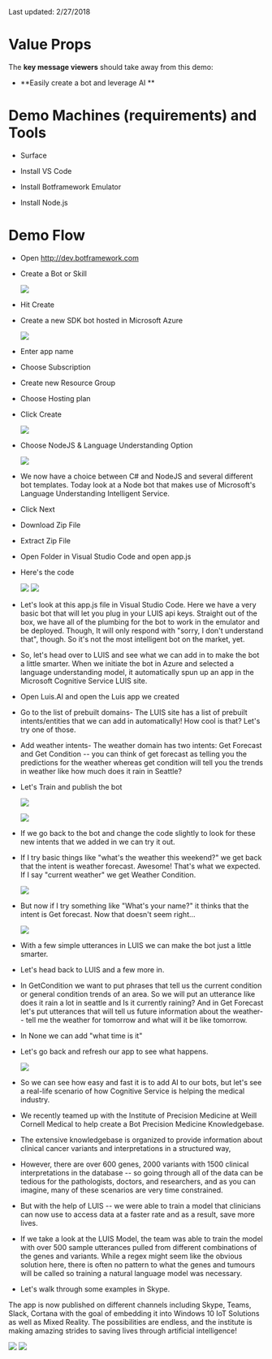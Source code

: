 Last updated: 2/27/2018

Value Props
===========

The **key message viewers** should take away from this demo:

-   **Easily create a bot and leverage AI **

Demo Machines (requirements) and Tools
======================================

-   Surface

-   Install VS Code

-   Install Botframework Emulator

-   Install Node.js

Demo Flow
=========

-   Open <http://dev.botframework.com>

-   Create a Bot or Skill

    ![](./Imagebot/media/image1.png)

-   Hit Create

-   Create a new SDK bot hosted in Microsoft Azure

    ![](./Imagebot/media/image2.png)

-   Enter app name

-   Choose Subscription

-   Create new Resource Group

-   Choose Hosting plan

-   Click Create

    ![](./Imagebot/media/image3.png)

-   Choose NodeJS & Language Understanding Option

    ![](./Imagebot/media/image4.png)

-   We now have a choice between C\# and NodeJS and several different
    bot templates. Today look at a Node bot that makes use of
    Microsoft's Language Understanding Intelligent Service.

-   Click Next

-   Download Zip File

-   Extract Zip File

-   Open Folder in Visual Studio Code and open app.js

-   Here's the code

    ![](./Imagebot/media/image5.png)
    ![](./Imagebot/media/image6.png)

-   Let's look at this app.js file in Visual Studio Code. Here we have a
    very basic bot that will let you plug in your LUIS api keys.
    Straight out of the box, we have all of the plumbing for the bot to
    work in the emulator and be deployed. Though, It will only respond
    with "sorry, I don't understand that", though. So it's not the most
    intelligent bot on the market, yet.

-   So, let's head over to LUIS and see what we can add in to make the
    bot a little smarter. When we initiate the bot in Azure and selected
    a language understanding model, it automatically spun up an app in
    the Microsoft Cognitive Service LUIS site.

-   Open Luis.AI and open the Luis app we created

-   Go to the list of prebuilt domains- The LUIS site has a list of
    prebuilt intents/entities that we can add in automatically! How cool
    is that? Let's try one of those.

-   Add weather intents- The weather domain has two intents: Get
    Forecast and Get Condition -- you can think of get forecast as
    telling you the predictions for the weather whereas get condition
    will tell you the trends in weather like how much does it rain in
    Seattle?

-   Let's Train and publish the bot

    ![](./Imagebot/media/image7.png)

    ![](./Imagebot/media/image8.png)

-   If we go back to the bot and change the code slightly to look for
    these new intents that we added in we can try it out.

-   If I try basic things like "what's the weather this weekend?" we get
    back that the intent is weather forecast. Awesome! That's what we
    expected. If I say "current weather" we get Weather Condition.

    ![](./Imagebot/media/image9.png)

-   But now if I try something like "What's your name?" it thinks that
    the intent is Get forecast. Now that doesn't seem right...

    ![](./Imagebot/media/image10.png)

-   With a few simple utterances in LUIS we can make the bot just a
    little smarter.

-   Let's head back to LUIS and a few more in.

-   In GetCondition we want to put phrases that tell us the current
    condition or general condition trends of an area. So we will put an
    utterance like does it rain a lot in seattle and Is it currently
    raining? And in Get Forecast let's put utterances that will tell us
    future information about the weather-- tell me the weather for
    tomorrow and what will it be like tomorrow.

-   In None we can add "what time is it"

-   Let's go back and refresh our app to see what happens.

    ![](./Imagebot/media/image11.png)

-   So we can see how easy and fast it is to add AI to our bots, but
    let's see a real-life scenario of how Cognitive Service is helping
    the medical industry.

-   We recently teamed up with the Institute of Precision Medicine at
    Weill Cornell Medical to help create a Bot Precision Medicine
    Knowledgebase.

-   The extensive knowledgebase is organized to provide information
    about clinical cancer variants and interpretations in a structured
    way,

-   However, there are over 600 genes, 2000 variants with 1500 clinical
    interpretations in the database -- so going through all of the data
    can be tedious for the pathologists, doctors, and researchers, and
    as you can imagine, many of these scenarios are very time
    constrained.

-   But with the help of LUIS -- we were able to train a model that
    clinicians can now use to access data at a faster rate and as a
    result, save more lives.

-   If we take a look at the LUIS Model, the team was able to train the
    model with over 500 sample utterances pulled from different
    combinations of the genes and variants. While a regex might seem
    like the obvious solution here, there is often no pattern to what
    the genes and tumours will be called so training a natural language
    model was necessary.

-   Let's walk through some examples in Skype.

The app is now published on different channels including Skype, Teams,
Slack, Cortana with the goal of embedding it into Windows 10 IoT
Solutions as well as Mixed Reality. The possibilities are endless, and
the institute is making amazing strides to saving lives through
artificial intelligence!

![](./Imagebot/media/image12.png)
![](./Imagebot/media/image13.png)

